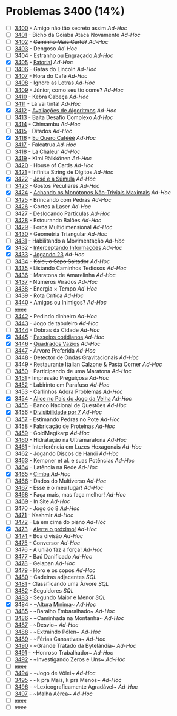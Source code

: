# Problemas 3400 (14%)

- [ ]  [3400](https://www.beecrowd.com.br/repository/UOJ_3400.html) - Amigo não tão secreto assim *Ad-Hoc*
- [ ]  [3401](https://www.beecrowd.com.br/repository/UOJ_3401.html) - Bicho da Goiaba Ataca Novamente *Ad-Hoc*
- [ ]  [3402](https://www.beecrowd.com.br/repository/UOJ_3402.html) - ~~Caminho Mais Curto?~~ *Ad-Hoc*
- [ ]  [3403](https://www.beecrowd.com.br/repository/UOJ_3403.html) - Dengoso *Ad-Hoc*
- [ ]  [3404](https://www.beecrowd.com.br/repository/UOJ_3404.html) - Estranho ou Engraçado *Ad-Hoc*
- [x]  [3405](https://www.beecrowd.com.br/repository/UOJ_3405.html) - [Fatorial](https://github.com/potigol/beecrowd/blob/master/src/3400/3405.poti) *Ad-Hoc*
- [ ]  [3406](https://www.beecrowd.com.br/repository/UOJ_3406.html) - Gatas do Lincoln *Ad-Hoc*
- [ ]  [3407](https://www.beecrowd.com.br/repository/UOJ_3407.html) - Hora do Café *Ad-Hoc*
- [ ]  [3408](https://www.beecrowd.com.br/repository/UOJ_3408.html) - Ignore as Letras *Ad-Hoc*
- [ ]  [3409](https://www.beecrowd.com.br/repository/UOJ_3409.html) - Júnior, como seu tio come? *Ad-Hoc*
- [ ]  [3410](https://www.beecrowd.com.br/repository/UOJ_3410.html) - Kebra Cabeça *Ad-Hoc*
- [ ]  [3411](https://www.beecrowd.com.br/repository/UOJ_3411.html) - Lá vai tinta! *Ad-Hoc*
- [x]  [3412](https://www.beecrowd.com.br/repository/UOJ_3412.html) - [Avaliações de Algoritmos](https://github.com/potigol/beecrowd/blob/master/src/3400/3412.poti) *Ad-Hoc*
- [ ]  [3413](https://www.beecrowd.com.br/repository/UOJ_3413.html) - Baita Desafio Complexo *Ad-Hoc*
- [ ]  [3414](https://www.beecrowd.com.br/repository/UOJ_3414.html) - Chimambu *Ad-Hoc*
- [ ]  [3415](https://www.beecrowd.com.br/repository/UOJ_3415.html) - Ditados *Ad-Hoc*
- [x]  [3416](https://www.beecrowd.com.br/repository/UOJ_3416.html) - [Eu Quero Cafééé](https://github.com/potigol/beecrowd/blob/master/src/3400/3416.poti) *Ad-Hoc*
- [ ]  [3417](https://www.beecrowd.com.br/repository/UOJ_3417.html) - Falcatrua *Ad-Hoc*
- [ ]  [3418](https://www.beecrowd.com.br/repository/UOJ_3418.html) - La Chaleur *Ad-Hoc*
- [ ]  [3419](https://www.beecrowd.com.br/repository/UOJ_3419.html) - Kimi Räikkönen *Ad-Hoc*
- [ ]  [3420](https://www.beecrowd.com.br/repository/UOJ_3420.html) - House of Cards *Ad-Hoc*
- [ ]  [3421](https://www.beecrowd.com.br/repository/UOJ_3421.html) - Infinita String de Dígitos *Ad-Hoc*
- [x]  [3422](https://www.beecrowd.com.br/repository/UOJ_3422.html) - [José e a Súmula](https://github.com/potigol/beecrowd/blob/master/src/3400/3422.poti) *Ad-Hoc*
- [ ]  [3423](https://www.beecrowd.com.br/repository/UOJ_3423.html) - Gostos Peculiares *Ad-Hoc*
- [x]  [3424](https://www.beecrowd.com.br/repository/UOJ_3424.html) - [Achando os Monótonos Não-Triviais Maximais](https://github.com/potigol/beecrowd/blob/master/src/3400/3424.poti) *Ad-Hoc*
- [ ]  [3425](https://www.beecrowd.com.br/repository/UOJ_3425.html) - Brincando com Pedras *Ad-Hoc*
- [ ]  [3426](https://www.beecrowd.com.br/repository/UOJ_3426.html) - Cortes a Laser *Ad-Hoc*
- [ ]  [3427](https://www.beecrowd.com.br/repository/UOJ_3427.html) - Deslocando Partículas *Ad-Hoc*
- [ ]  [3428](https://www.beecrowd.com.br/repository/UOJ_3428.html) - Estourando Balões *Ad-Hoc*
- [ ]  [3429](https://www.beecrowd.com.br/repository/UOJ_3429.html) - Forca Multidimensional *Ad-Hoc*
- [ ]  [3430](https://www.beecrowd.com.br/repository/UOJ_3430.html) - Geometria Triangular *Ad-Hoc*
- [ ]  [3431](https://www.beecrowd.com.br/repository/UOJ_3431.html) - Habilitando a Movimentação *Ad-Hoc*
- [x]  [3432](https://www.beecrowd.com.br/repository/UOJ_3432.html) - [Interceptando Informações](https://github.com/potigol/beecrowd/blob/master/src/3400/3432.poti) *Ad-Hoc*
- [x]  [3433](https://www.beecrowd.com.br/repository/UOJ_3433.html) - [Jogando 23](https://github.com/potigol/beecrowd/blob/master/src/3400/3433.poti) *Ad-Hoc*
- [ ]  [3434](https://www.beecrowd.com.br/repository/UOJ_3434.html) - ~~Kalel, o Sapo Saltador~~ *Ad-Hoc*
- [ ]  [3435](https://www.beecrowd.com.br/repository/UOJ_3435.html) - Listando Caminhos Tediosos *Ad-Hoc*
- [ ]  [3436](https://www.beecrowd.com.br/repository/UOJ_3436.html) - Maratona de Amarelinha *Ad-Hoc*
- [ ]  [3437](https://www.beecrowd.com.br/repository/UOJ_3437.html) - Números Virados *Ad-Hoc*
- [ ]  [3438](https://www.beecrowd.com.br/repository/UOJ_3438.html) - Energia × Tempo *Ad-Hoc*
- [ ]  [3439](https://www.beecrowd.com.br/repository/UOJ_3439.html) - Rota Crítica *Ad-Hoc*
- [ ]  [3440](https://www.beecrowd.com.br/repository/UOJ_3440.html) - Amigos ou Inimigos? *Ad-Hoc*
- [ ] ~~xxxx~~
- [ ]  [3442](https://www.beecrowd.com.br/repository/UOJ_3442.html) - Pedindo dinheiro *Ad-Hoc*
- [ ]  [3443](https://www.beecrowd.com.br/repository/UOJ_3443.html) - Jogo de tabuleiro *Ad-Hoc*
- [ ]  [3444](https://www.beecrowd.com.br/repository/UOJ_3444.html) - Dobras da Cidade *Ad-Hoc*
- [x]  [3445](https://www.beecrowd.com.br/repository/UOJ_3445.html) - [Passeios cotidianos](https://github.com/potigol/beecrowd/blob/master/src/3400/3445.poti) *Ad-Hoc*
- [x]  [3446](https://www.beecrowd.com.br/repository/UOJ_3446.html) - [Quadrados Vazios](https://github.com/potigol/beecrowd/blob/master/src/3400/3446.poti) *Ad-Hoc*
- [ ]  [3447](https://www.beecrowd.com.br/repository/UOJ_3447.html) - Árvore Preferida *Ad-Hoc*
- [ ]  [3448](https://www.beecrowd.com.br/repository/UOJ_3448.html) - Detector de Ondas Gravitacionais *Ad-Hoc*
- [ ]  [3449](https://www.beecrowd.com.br/repository/UOJ_3449.html) - Restaurante Italian Calzone & Pasta Corner *Ad-Hoc*
- [ ]  [3450](https://www.beecrowd.com.br/repository/UOJ_3450.html) - Participando de uma Maratona *Ad-Hoc*
- [ ]  [3451](https://www.beecrowd.com.br/repository/UOJ_3451.html) - Impressão Preguiçosa *Ad-Hoc*
- [ ]  [3452](https://www.beecrowd.com.br/repository/UOJ_3452.html) - Labirinto em Parafuso *Ad-Hoc*
- [ ]  [3453](https://www.beecrowd.com.br/repository/UOJ_3453.html) - Carlinhos Adora Problemas *Ad-Hoc*
- [x]  [3454](https://www.beecrowd.com.br/repository/UOJ_3454.html) - [Alice no País do Jogo da Velha](https://github.com/potigol/beecrowd/blob/master/src/3400/3454.poti) *Ad-Hoc*
- [ ]  [3455](https://www.beecrowd.com.br/repository/UOJ_3455.html) - Banco Nacional de Questões *Ad-Hoc*
- [x]  [3456](https://www.beecrowd.com.br/repository/UOJ_3456.html) - [Divisibilidade por 7](https://github.com/potigol/beecrowd/blob/master/src/3400/3456.poti) *Ad-Hoc*
- [ ]  [3457](https://www.beecrowd.com.br/repository/UOJ_3457.html) - Estimando Pedras no Pote *Ad-Hoc*
- [ ]  [3458](https://www.beecrowd.com.br/repository/UOJ_3458.html) - Fabricação de Proteínas *Ad-Hoc*
- [ ]  [3459](https://www.beecrowd.com.br/repository/UOJ_3459.html) - GoldMagikarp *Ad-Hoc*
- [ ]  [3460](https://www.beecrowd.com.br/repository/UOJ_3460.html) - Hidratação na Ultramaratona *Ad-Hoc*
- [ ]  [3461](https://www.beecrowd.com.br/repository/UOJ_3461.html) - Interferência em Luzes Hexagonais *Ad-Hoc*
- [ ]  [3462](https://www.beecrowd.com.br/repository/UOJ_3462.html) - Jogando Discos de Hanói *Ad-Hoc*
- [ ]  [3463](https://www.beecrowd.com.br/repository/UOJ_3463.html) - Kempner et al. e suas Potências *Ad-Hoc*
- [ ]  [3464](https://www.beecrowd.com.br/repository/UOJ_3464.html) - Latência na Rede *Ad-Hoc*
- [x]  [3465](https://www.beecrowd.com.br/repository/UOJ_3465.html) - [Cimba](https://github.com/potigol/beecrowd/blob/master/src/3400/3465.poti) *Ad-Hoc*
- [ ]  [3466](https://www.beecrowd.com.br/repository/UOJ_3466.html) - Dados do Multiverso *Ad-Hoc*
- [ ]  [3467](https://www.beecrowd.com.br/repository/UOJ_3467.html) - Esse é o meu lugar! *Ad-Hoc*
- [ ]  [3468](https://www.beecrowd.com.br/repository/UOJ_3468.html) - Faça mais, mas faça melhor! *Ad-Hoc*
- [ ]  [3469](https://www.beecrowd.com.br/repository/UOJ_3469.html) - In Site *Ad-Hoc*
- [ ]  [3470](https://www.beecrowd.com.br/repository/UOJ_3470.html) - Jogo do 8 *Ad-Hoc*
- [ ]  [3471](https://www.beecrowd.com.br/repository/UOJ_3471.html) - Kashmir *Ad-Hoc*
- [ ]  [3472](https://www.beecrowd.com.br/repository/UOJ_3472.html) - Lá em cima do piano *Ad-Hoc*
- [x]  [3473](https://www.beecrowd.com.br/repository/UOJ_3473.html) - [Alerte o próximo!](https://github.com/potigol/beecrowd/blob/master/src/3400/3473.poti) *Ad-Hoc*
- [ ]  [3474](https://www.beecrowd.com.br/repository/UOJ_3474.html) - Boa divisão *Ad-Hoc*
- [ ]  [3475](https://www.beecrowd.com.br/repository/UOJ_3475.html) - Conversor *Ad-Hoc*
- [ ]  [3476](https://www.beecrowd.com.br/repository/UOJ_3476.html) - A união faz a força! *Ad-Hoc*
- [ ]  [3477](https://www.beecrowd.com.br/repository/UOJ_3477.html) - Baú Danificado *Ad-Hoc*
- [ ]  [3478](https://www.beecrowd.com.br/repository/UOJ_3478.html) - Geiapan *Ad-Hoc*
- [ ]  [3479](https://www.beecrowd.com.br/repository/UOJ_3479.html) - Horo e os copos *Ad-Hoc*
- [ ]  [3480](https://www.beecrowd.com.br/repository/UOJ_3480.html) - Cadeiras adjacentes *SQL*
- [ ]  [3481](https://www.beecrowd.com.br/repository/UOJ_3481.html) - Classificando uma Árvore *SQL*
- [ ]  [3482](https://www.beecrowd.com.br/repository/UOJ_3482.html) - Seguidores *SQL*
- [ ]  [3483](https://www.beecrowd.com.br/repository/UOJ_3483.html) - Segundo Maior e Menor *SQL*
- [x]  [3484](https://www.beecrowd.com.br/repository/UOJ_3484.html) - [~Altura Mínima~](https://github.com/potigol/beecrowd/blob/master/src/3400/3484.poti) *Ad-Hoc*
- [ ]  [3485](https://www.beecrowd.com.br/repository/UOJ_3485.html) - ~Baralho Embaralhado~ *Ad-Hoc*
- [ ]  [3486](https://www.beecrowd.com.br/repository/UOJ_3486.html) - ~Caminhada na Montanha~ *Ad-Hoc*
- [ ]  [3487](https://www.beecrowd.com.br/repository/UOJ_3487.html) - ~Desvio~ *Ad-Hoc*
- [ ]  [3488](https://www.beecrowd.com.br/repository/UOJ_3488.html) - ~Extraindo Pólen~ *Ad-Hoc*
- [ ]  [3489](https://www.beecrowd.com.br/repository/UOJ_3489.html) - ~Férias Cansativas~ *Ad-Hoc*
- [ ]  [3490](https://www.beecrowd.com.br/repository/UOJ_3490.html) - ~Grande Tratado da Bytelândia~ *Ad-Hoc*
- [ ]  [3491](https://www.beecrowd.com.br/repository/UOJ_3491.html) - ~Honroso Trabalhador~ *Ad-Hoc*
- [ ]  [3492](https://www.beecrowd.com.br/repository/UOJ_3492.html) - ~Investigando Zeros e Uns~ *Ad-Hoc*
- [ ] ~~xxxx~~
- [ ]  [3494](https://www.beecrowd.com.br/repository/UOJ_3494.html) - ~Jogo de Vôlei~ *Ad-Hoc*
- [ ]  [3495](https://www.beecrowd.com.br/repository/UOJ_3495.html) - ~k pra Mais, k pra Menos~ *Ad-Hoc*
- [ ]  [3496](https://www.beecrowd.com.br/repository/UOJ_3496.html) - ~Lexicograficamente Agradável~ *Ad-Hoc*
- [ ]  [3497](https://www.beecrowd.com.br/repository/UOJ_3497.html) - ~Malha Aérea~ *Ad-Hoc*
- [ ] ~~xxxx~~
- [ ] ~~xxxx~~